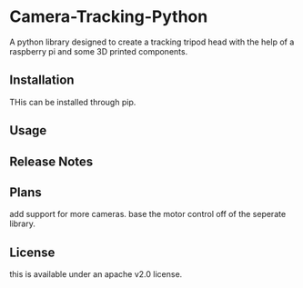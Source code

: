 # Camera-Tracking-Python
A python library designed to create a tracking tripod head with the help of a raspberry pi and some 3D printed components.

## Installation 
THis can be installed through pip.
## Usage

## Release Notes

## Plans
add support for more cameras. base the motor control off of the seperate library.
## License
this is available under an apache v2.0 license.
